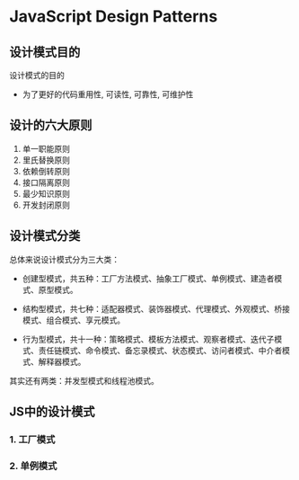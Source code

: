# JavaScript Design Patterns

## 设计模式目的

设计模式的目的

+ 为了更好的代码重用性, 可读性, 可靠性, 可维护性

## 设计的六大原则

1. 单一职能原则
2. 里氏替换原则
3. 依赖倒转原则
4. 接口隔离原则
5. 最少知识原则
6. 开发封闭原则

## 设计模式分类

总体来说设计模式分为三大类：

+ 创建型模式，共五种：工厂方法模式、抽象工厂模式、单例模式、建造者模式、原型模式。

+ 结构型模式，共七种：适配器模式、装饰器模式、代理模式、外观模式、桥接模式、组合模式、享元模式。

+ 行为型模式，共十一种：策略模式、模板方法模式、观察者模式、迭代子模式、责任链模式、命令模式、备忘录模式、状态模式、访问者模式、中介者模式、解释器模式。

其实还有两类：并发型模式和线程池模式。

## JS中的设计模式

### 1. 工厂模式

> 

### 2. 单例模式
